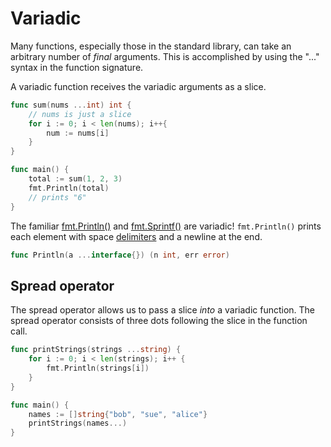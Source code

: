 # Variadic

Many functions, especially those in the standard library, can take an arbitrary number of *final* arguments. This is accomplished by using the "..." syntax in the function signature.

A variadic function receives the variadic arguments as a slice.

```go
func sum(nums ...int) int {
    // nums is just a slice
    for i := 0; i < len(nums); i++{
        num := nums[i]
    }
}

func main() {
    total := sum(1, 2, 3)
    fmt.Println(total)
    // prints "6"
}
```

The familiar [fmt.Println()](https://pkg.go.dev/fmt#Println) and [fmt.Sprintf()](https://pkg.go.dev/fmt#Sprintf) are variadic! `fmt.Println()` prints each element with space [delimiters](https://www.dictionary.com/browse/delimited) and a newline at the end.

```go
func Println(a ...interface{}) (n int, err error)
```

## Spread operator

The spread operator allows us to pass a slice *into* a variadic function. The spread operator consists of three dots following the slice in the function call.

```go
func printStrings(strings ...string) {
	for i := 0; i < len(strings); i++ {
		fmt.Println(strings[i])
	}
}

func main() {
    names := []string{"bob", "sue", "alice"}
    printStrings(names...)
}
```


